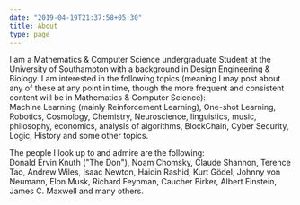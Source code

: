 ```yaml
---
date: "2019-04-19T21:37:58+05:30"
title: About
type: page
---
```


I am a Mathematics & Computer Science undergraduate Student at the University of Southampton with a background in Design Engineering & Biology. I am interested in the following topics (meaning I may post about any of these at any point in time, though the more frequent and consistent content will be in Mathematics & Computer Science):  
Machine Learning (mainly Reinforcement Learning), One-shot Learning, Robotics, Cosmology, Chemistry, Neuroscience, linguistics, music, philosophy, economics, analysis of algorithms, BlockChain, Cyber Security, Logic, History and some other topics.  

The people I look up to and admire are the following:  
Donald Ervin Knuth ("The Don"), Noam Chomsky, Claude Shannon, Terence Tao, Andrew Wiles, Isaac Newton, Haidin Rashid, Kurt Gödel, Johnny von Neumann, Elon Musk, Richard Feynman, Caucher Birker, Albert Einstein, James C. Maxwell and many others.
